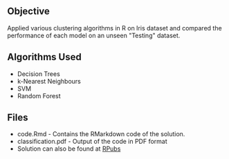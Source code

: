 ## Objective
Applied various clustering algorithms in R on Iris dataset and compared the performance of each model on an unseen "Testing" dataset.

## Algorithms Used
- Decision Trees
- k-Nearest Neighbours
- SVM
- Random Forest

## Files
- code.Rmd - Contains the RMarkdown code of the solution.
- classification.pdf - Output of the code in PDF format
- Solution can also be found at [RPubs](http://rpubs.com/Yatharth96/265181)
